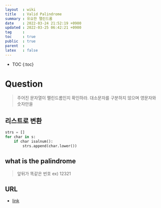```yaml
---
layout  : wiki
title   : Valid Palindrome
summary : 유요한 팰린드롬 
date    : 2022-03-24 21:52:19 +0900
updated : 2022-03-25 06:42:21 +0900
tag     : 
toc     : true
public  : true
parent  : 
latex   : false
---
```

* TOC
{:toc}

# Question  
> 주어진 문자열이 팰린드롬인지 확인하라. 대소문자를 구분하지 않으며 영문자와 숫자만을 
## 리스트로 변환
```python
strs = []
for char in s:
    if char isalnum():
        strs.append(char.lower())
```


## what is the palindrome
> 앞뒤가 똑같은 번호
> ex) 12321

## URL
* [link](https://leetcode.com/problems/valid-palindrome/)
